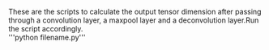 These are the scripts to calculate the output tensor dimension after passing through a convolution layer, a maxpool layer and a deconvolution layer.Run the script accordingly.<br>
'''python filename.py'''<br>
